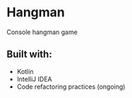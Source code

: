 # Hangman
Console hangman game
## Built with:
* Kotlin
* IntelliJ IDEA
* Code refactoring practices (ongoing)

